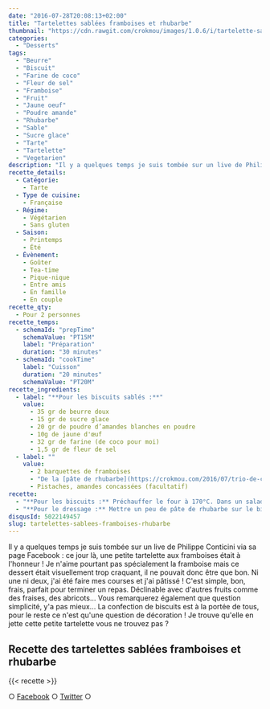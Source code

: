 ```yaml
---
date: "2016-07-28T20:08:13+02:00"
title: "Tartelettes sablées framboises et rhubarbe"
thumbnail: "https://cdn.rawgit.com/crokmou/images/1.0.6/i/tartelette-sabl--e-framboises-conticini-crokmou-blog-culinaire.jpg"
categories:
  - "Desserts"
tags:
  - "Beurre"
  - "Biscuit"
  - "Farine de coco"
  - "Fleur de sel"
  - "Framboise"
  - "Fruit"
  - "Jaune oeuf"
  - "Poudre amande"
  - "Rhubarbe"
  - "Sable"
  - "Sucre glace"
  - "Tarte"
  - "Tartelette"
  - "Vegetarien"
description: "Il y a quelques temps je suis tombée sur un live de Philippe Conticini via sa page Facebook : ce jour là une petite tartelette aux framboises..."
recette_details:
  - Catégorie:
    - Tarte
  - Type de cuisine:
    - Française
  - Régime:
    - Végétarien
    - Sans gluten
  - Saison:
    - Printemps
    - Été
  - Évènement:
    - Goûter
    - Tea-time
    - Pique-nique
    - Entre amis
    - En famille
    - En couple
recette_qty:
  - Pour 2 personnes
recette_temps:
  - schemaId: "prepTime"
    schemaValue: "PT15M"
    label: "Préparation"
    duration: "30 minutes"
  - schemaId: "cookTime"
    label: "Cuisson"
    duration: "20 minutes"
    schemaValue: "PT20M"
recette_ingredients:
  - label: "**Pour les biscuits sablés :**"
    value:
      - 35 gr de beurre doux
      - 15 gr de sucre glace
      - 20 gr de poudre d’amandes blanches en poudre
      - 10g de jaune d'œuf
      - 32 gr de farine (de coco pour moi)
      - 1,5 gr de fleur de sel
  - label: ""
    value:
      - 2 barquettes de framboises
      - "De la [pâte de rhubarbe](https://crokmou.com/2016/07/trio-de-confitures)"
      - Pistaches, amandes concassées (facultatif)
recette:
  - "**Pour les biscuits :** Préchauffer le four à 170°C. Dans un saladier, mélanger énergiquement à l’aide d’un fouet : le beurre pommade, le sucre glace et la poudre d’amandes. Ajouter ensuite le jaune d’oeuf, la farine et la fleur de sel, mélanger au fouet mais pas trop longtemps. Dresser dans des cercles beurrés et farinés sur 0,5cm d’épaisseur environ (Aidez vous d’une poche à douille) Enfourner pendant 15/20 minutes, ils doivent être légèrement dorés. Sortir du four et décercler aussitôt, laisser refroidir."
  - "**Pour le dressage :** Mettre un peu de pâte de rhubarbe sur le biscuit, dresser ensuite de manière harmonieuse les framboises. En retourner quelques unes afin de les garnir de pâte de rhubarbe. Saupoudrer de sucre glace et de quelques éclats de pistaches Déguster"
disqusId: 5022149457
slug: tartelettes-sablees-framboises-rhubarbe
---
```


Il y a quelques temps je suis tombée sur un live de Philippe Conticini via sa page Facebook : ce jour là, une petite tartelette aux framboises était à l'honneur ! Je n'aime pourtant pas spécialement la framboise mais ce dessert était visuellement trop craquant, il ne pouvait donc être que bon. Ni une ni deux, j'ai été faire mes courses et j'ai pâtissé ! C'est simple, bon, frais, parfait pour terminer un repas. Déclinable avec d'autres fruits comme des fraises, des abricots... Vous remarquerez également que question simplicité, y'a pas mieux... La confection de biscuits est à la portée de tous, pour le reste ce n'est qu'une question de décoration ! Je trouve qu'elle en jette cette petite tartelette vous ne trouvez pas ?

## **Recette des tartelettes sablées framboises et rhubarbe**

{{< recette >}}

○ [Facebook](https://www.facebook.com/crokmou.blog) ○ [Twitter](https://twitter.com/Crokmou) ○
